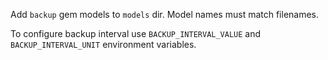 Add `backup` gem models to `models` dir. Model names must match filenames.

To configure backup interval use `BACKUP_INTERVAL_VALUE` and `BACKUP_INTERVAL_UNIT` environment variables.
